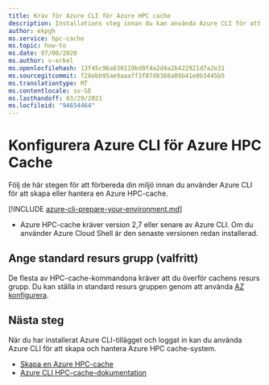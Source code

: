 ```yaml
---
title: Krav för Azure CLI för Azure HPC cache
description: Installations steg innan du kan använda Azure CLI för att skapa eller ändra en Azure HPC-cache
author: ekpgh
ms.service: hpc-cache
ms.topic: how-to
ms.date: 07/08/2020
ms.author: v-erkel
ms.openlocfilehash: 13f45c96a830110bd0f4a2d4a2b422921d7a2e31
ms.sourcegitcommit: f28ebb95ae9aaaff3f87d8388a09b41e0b3445b5
ms.translationtype: MT
ms.contentlocale: sv-SE
ms.lasthandoff: 03/29/2021
ms.locfileid: "94654464"
---
```

# <a name="set-up-azure-cli-for-azure-hpc-cache"></a>Konfigurera Azure CLI för Azure HPC Cache

Följ de här stegen för att förbereda din miljö innan du använder Azure CLI för att skapa eller hantera en Azure HPC-cache.

[!INCLUDE [azure-cli-prepare-your-environment.md](../../includes/azure-cli-prepare-your-environment.md)]

 - Azure HPC-cache kräver version 2,7 eller senare av Azure CLI. Om du använder Azure Cloud Shell är den senaste versionen redan installerad.

## <a name="set-default-resource-group-optional"></a>Ange standard resurs grupp (valfritt)

De flesta av HPC-cache-kommandona kräver att du överför cachens resurs grupp. Du kan ställa in standard resurs gruppen genom att använda [AZ konfigurera](/cli/azure/reference-index#az-configure).

## <a name="next-steps"></a>Nästa steg

När du har installerat Azure CLI-tillägget och loggat in kan du använda Azure CLI för att skapa och hantera Azure HPC cache-system.

* [Skapa en Azure HPC-cache](hpc-cache-create.md)
* [Azure CLI HPC-cache-dokumentation](/cli/azure/ext/hpc-cache/hpc-cache)
